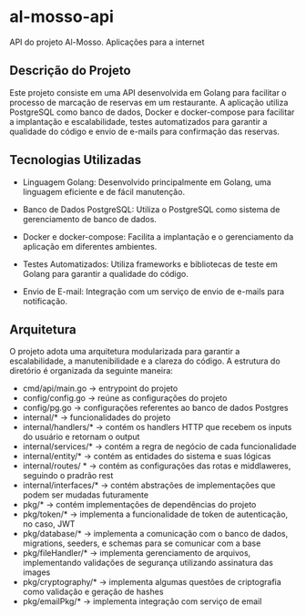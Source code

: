 # al-mosso-api
API do projeto Al-Mosso. Aplicações para a internet

## Descrição do Projeto

Este projeto consiste em uma API desenvolvida em Golang para facilitar o processo de marcação de reservas em um restaurante. A aplicação utiliza PostgreSQL como banco de dados, Docker e docker-compose para facilitar a implantação e escalabilidade, testes automatizados para garantir a qualidade do código e envio de e-mails para confirmação das reservas.

## Tecnologias Utilizadas

* Linguagem Golang: Desenvolvido principalmente em Golang, uma linguagem eficiente e de fácil manutenção.

* Banco de Dados PostgreSQL: Utiliza o PostgreSQL como sistema de gerenciamento de banco de dados.

* Docker e docker-compose: Facilita a implantação e o gerenciamento da aplicação em diferentes ambientes.

* Testes Automatizados: Utiliza frameworks e bibliotecas de teste em Golang para garantir a qualidade do código.

* Envio de E-mail: Integração com um serviço de envio de e-mails para notificação.


## Arquitetura 

O projeto adota uma arquitetura modularizada para garantir a escalabilidade, a manutenibilidade e a clareza do código. A estrutura do diretório é organizada da seguinte maneira:

* cmd/api/main.go -> entrypoint do projeto
* config/config.go -> reúne as configurações do projeto
* config/pg.go -> configurações referentes ao banco de dados Postgres
* internal/* -> funcionalidades do projeto
* internal/handlers/* -> contém os handlers HTTP que recebem os inputs do usuário e retornam o output
* internal/services/* -> contém a regra de negócio de cada funcionalidade
* internal/entity/* -> contém as entidades do sistema e suas lógicas
* internal/routes/ * -> contém as configurações das rotas e middlaweres, seguindo o pradrão rest
* internal/interfaces/* -> contém abstrações de implementações que podem ser mudadas futuramente
* pkg/* -> contém implementações de dependências do projeto
* pkg/token/* -> implementa a funcionalidade de token de autenticação, no caso, JWT
* pkg/database/* -> implementa a comunicação com o banco de dados, migrations, seeders, e schemas para se comunicar com a base
* pkg/fileHandler/* -> implementa gerenciamento de arquivos, implementando validações de segurança utilizando assinatura das images
* pkg/cryptography/* -> implementa algumas questões de criptografia como validação e geração de hashes
* pkg/emailPkg/* -> implementa integração com serviço de email 




